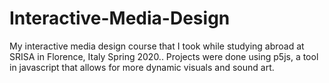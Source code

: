 # Interactive-Media-Design
My interactive media design course that I took while studying abroad at SRISA in Florence, Italy Spring 2020..
Projects were done using p5js, a tool in javascript that allows for more dynamic visuals and sound art.
